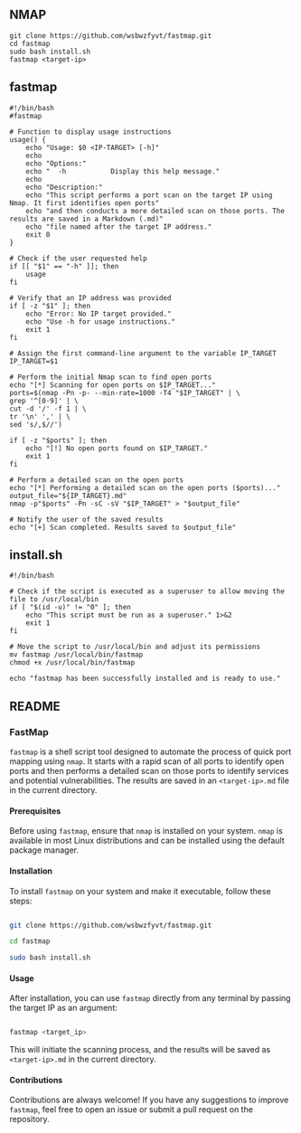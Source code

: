 ## NMAP

```
git clone https://github.com/wsbwzfyvt/fastmap.git
cd fastmap
sudo bash install.sh
fastmap <target-ip>
```

## fastmap
```
#!/bin/bash
#fastmap

# Function to display usage instructions
usage() {
    echo "Usage: $0 <IP-TARGET> [-h]"
    echo
    echo "Options:"
    echo "  -h           Display this help message."
    echo
    echo "Description:"
    echo "This script performs a port scan on the target IP using Nmap. It first identifies open ports"
    echo "and then conducts a more detailed scan on those ports. The results are saved in a Markdown (.md)"
    echo "file named after the target IP address."
    exit 0
}

# Check if the user requested help
if [[ "$1" == "-h" ]]; then
    usage
fi

# Verify that an IP address was provided
if [ -z "$1" ]; then
    echo "Error: No IP target provided."
    echo "Use -h for usage instructions."
    exit 1
fi

# Assign the first command-line argument to the variable IP_TARGET
IP_TARGET=$1

# Perform the initial Nmap scan to find open ports
echo "[*] Scanning for open ports on $IP_TARGET..."
ports=$(nmap -Pn -p- --min-rate=1000 -T4 "$IP_TARGET" | \
grep '^[0-9]' | \
cut -d '/' -f 1 | \
tr '\n' ',' | \
sed 's/,$//')

if [ -z "$ports" ]; then
    echo "[!] No open ports found on $IP_TARGET."
    exit 1
fi

# Perform a detailed scan on the open ports
echo "[*] Performing a detailed scan on the open ports ($ports)..."
output_file="${IP_TARGET}.md"
nmap -p"$ports" -Pn -sC -sV "$IP_TARGET" > "$output_file"

# Notify the user of the saved results
echo "[+] Scan completed. Results saved to $output_file"
```

## install.sh
```
#!/bin/bash

# Check if the script is executed as a superuser to allow moving the file to /usr/local/bin
if [ "$(id -u)" != "0" ]; then
    echo "This script must be run as a superuser." 1>&2
    exit 1
fi

# Move the script to /usr/local/bin and adjust its permissions
mv fastmap /usr/local/bin/fastmap
chmod +x /usr/local/bin/fastmap

echo "fastmap has been successfully installed and is ready to use."
``` 

## README
### FastMap 

`fastmap` is a shell script tool designed to automate the process of quick port mapping using `nmap`. It starts with a rapid scan of all ports to identify open ports and then performs a detailed scan on those ports to identify services and potential vulnerabilities. The results are saved in an `<target-ip>.md` file in the current directory.
#### Prerequisites

Before using `fastmap`, ensure that `nmap` is installed on your system. `nmap` is available in most Linux distributions and can be installed using the default package manager.
#### Installation

To install `fastmap` on your system and make it executable, follow these steps:

```bash

git clone https://github.com/wsbwzfyvt/fastmap.git

cd fastmap

sudo bash install.sh

```

#### Usage

After installation, you can use `fastmap` directly from any terminal by passing the target IP as an argument:
```bash

fastmap <target_ip>

```

This will initiate the scanning process, and the results will be saved as `<target-ip>.md` in the current directory.
#### Contributions

Contributions are always welcome! If you have any suggestions to improve `fastmap`, feel free to open an issue or submit a pull request on the repository.